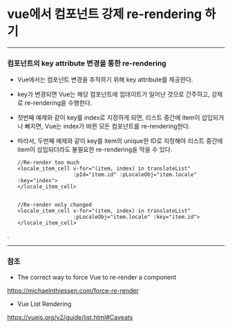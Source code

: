 # vue에서 컴포넌트 강제 re-rendering 하기 

***

### 컴포넌트의 key attribute 변경을 통한 re-rendering

  - Vue에서는 컴포넌트 변경을 추적하기 위해 key attribute를 제공한다. 
  
  - key가 변경되면 Vue는 해당 컴포넌트에 업데이트가 일어난 것으로 간주하고, 강제로 re-rendering을 수행한다. 
  
  - 첫번째 예제와 같이 key를 index로 지정하게 되면, 리스트 중간에 item이 삽입되거나 빠지면, Vue는 index가 바뀐 모든 컴포넌트를 re-rendering한다.
   
  - 따라서, 두번째 예제와 같이 key를 item의 unique한 ID로 지정해야 리스트 중간에 item이 삽입되더라도 불필요한 re-rendering을 막을 수 있다.

        
        //Re-render too much
        <locale_item_cell v-for="(item, index) in translateList"
                          :pId="item.id" :pLocaleObj="item.locale" :key="index">
        </locale_item_cell>
    
    
        //Re-render only changed
        <locale_item_cell v-for="(item, index) in translateList"
                          :pLocaleObj="item.locale" :key="item.id">
        </locale_item_cell>
        
.


***
 
### 참조
 
  - The correct way to force Vue to re-render a component
  
  <https://michaelnthiessen.com/force-re-render>
  
  - Vue List Rendering
  
  <https://vuejs.org/v2/guide/list.html#Caveats>